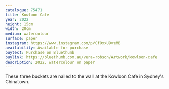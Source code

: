 ```yaml
---
catalogue: 75471
title: Kowloon Cafe
year: 2022
height: 15cm
width: 20cm
medium: watercolour
surface: paper
instagram: https://www.instagram.com/p/CfOxxU9veMB
availability: Available for purchase
buytext: Purchase on Bluethumb
buylink: https://bluethumb.com.au/vera-robson/Artwork/kowloon-cafe
description: 2022, watercolour on paper
---
```

These three buckets are nailed to the wall at the Kowloon Cafe in Sydney's Chinatown. 
